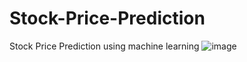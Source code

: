 # Stock-Price-Prediction
Stock Price Prediction using machine learning 
![image](https://user-images.githubusercontent.com/68517588/122700693-62727780-d269-11eb-852c-01f2f6a219da.png)
